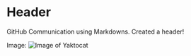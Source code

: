 # Header

GitHub Communication using Markdowns. 
Created a header!


Image: 
![Image of Yaktocat](https://octodex.github.com/images/yaktocat.png)
